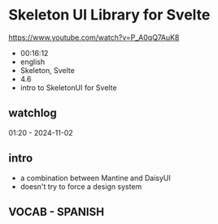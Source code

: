 # Skeleton UI Library for Svelte

https://www.youtube.com/watch?v=P_A0qQ7AuK8

- 00:16:12
- english
- Skeleton, Svelte
- 4.6
- intro to SkeletonUI for Svelte

## watchlog

01:20 - 2024-11-02

## intro

- a combination between Mantine and DaisyUI
- doesn't try to force a design system

##

## VOCAB - SPANISH

```

```
